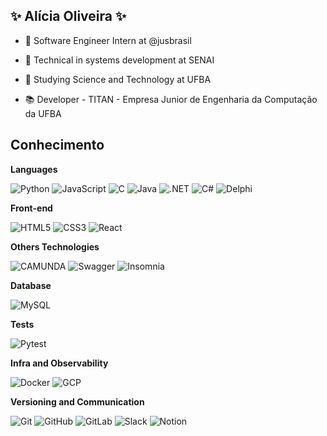 ## ✨ Alícia Oliveira ✨


- 🚀 Software Engineer Intern at @jusbrasil 

- 🔭 Technical in systems development at SENAI  

- 🌱 Studying Science and Technology at UFBA 

- 📚 Developer - TITAN - Empresa Junior de Engenharia da Computação da UFBA 


## Conhecimento 

**Languages**

![Python](https://img.shields.io/badge/-Python-FFD341?style=flat-square&logo=python)
![JavaScript](https://img.shields.io/badge/-JavaScript-black?style=flat-square&logo=javascript)
![C](https://img.shields.io/badge/-++-3849AC?style=flat-square&logo=c)
![Java](https://img.shields.io/badge/-Java-B07219?style=flat-square&logo=java)
![.NET](https://img.shields.io/badge/.NET-5C2D91?style=flat-square&logo=.net)
![C#](https://img.shields.io/badge/C%23-239120?style=flat-square&logo=c-sharp&logoColor=white)
![Delphi](https://img.shields.io/badge/Delphi-logo?style=flat-square&logo=appveyor&logoColor=%23FFFFFF&color=%23E62431)




**Front-end**

![HTML5](https://img.shields.io/badge/-HTML5-E34F26?style=flat-square&logo=html5&logoColor=white)
![CSS3](https://img.shields.io/badge/-CSS3-1572B6?style=flat-square&logo=css3)
![React](https://img.shields.io/badge/-React-black?style=flat-square&logo=react)

**Others Technologies**

![CAMUNDA](https://img.shields.io/badge/Camunda-logo?style=flat-square&logo=camunda&logoColor=white&color=%23FC5D0D)
![Swagger](https://img.shields.io/badge/-Swagger-434959?style=flat-square&logo=Swagger)
![Insomnia](https://img.shields.io/badge/-Insomnia-5849BE?style=flat-square&logo=Insomnia)

**Database**

![MySQL](https://img.shields.io/badge/-MySQL-DBECF2?style=flat-square&logo=mysql)

**Tests**

![Pytest](https://img.shields.io/badge/Pytest-logo?style=flat-square&logo=pytest&logoColor=white&color=%230A9EDC)

**Infra and Observability**

![Docker](https://img.shields.io/badge/-Docker-2496ED?style=flat-square&logo=docker&logoColor=white)
![GCP](https://img.shields.io/badge/-Google%20Cloud%20Plataform-DBDBE0?style=flat-square&logo=google-cloud)


**Versioning and Communication**

![Git](https://img.shields.io/badge/-Git-black?style=flat-square&logo=git)
![GitHub](https://img.shields.io/badge/-GitHub-181717?style=flat-square&logo=github)
![GitLab](https://img.shields.io/badge/-GitLab-FCA121?style=flat-square&logo=gitlab)
![Slack](https://img.shields.io/badge/-Slack-4A154B?style=flat-square&logo=Slack)
![Notion](https://img.shields.io/badge/notion-logo?style=flat-square&logo=notion&logoColor=white&color=%23000000)